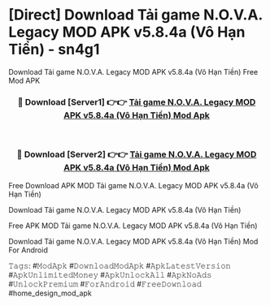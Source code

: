 # [Direct] Download Tải game N.O.V.A. Legacy MOD APK v5.8.4a (Vô Hạn Tiền) - sn4g1
Download Tải game N.O.V.A. Legacy MOD APK v5.8.4a (Vô Hạn Tiền) Free Mod APK

<div align="center">
<h3>🔴 Download [Server1] 👉👉 <a href="https://apk-comot.site?title=Tải_game_N.O.V.A._Legacy_MOD_APK_v5.8.4a_(Vô_Hạn_Tiền)">Tải game N.O.V.A. Legacy MOD APK v5.8.4a (Vô Hạn Tiền) Mod Apk</a></h3><br>

<h3>🔴 Download [Server2] 👉👉 <a href="https://apk-comot.site?title=Tải_game_N.O.V.A._Legacy_MOD_APK_v5.8.4a_(Vô_Hạn_Tiền)">Tải game N.O.V.A. Legacy MOD APK v5.8.4a (Vô Hạn Tiền) Mod Apk</a></h3>
</div>


Free Download APK MOD Tải game N.O.V.A. Legacy MOD APK v5.8.4a (Vô Hạn Tiền)

Download Tải game N.O.V.A. Legacy MOD APK v5.8.4a (Vô Hạn Tiền) 

Free APK MOD Tải game N.O.V.A. Legacy MOD APK v5.8.4a (Vô Hạn Tiền) 

Download Tải game N.O.V.A. Legacy MOD APK v5.8.4a (Vô Hạn Tiền) Mod For Android

𝚃𝚊𝚐𝚜: #𝙼𝚘𝚍𝙰𝚙𝚔 #𝙳𝚘𝚠𝚗𝚕𝚘𝚊𝚍𝙼𝚘𝚍𝙰𝚙𝚔 #𝙰𝚙𝚔𝙻𝚊𝚝𝚎𝚜𝚝𝚅𝚎𝚛𝚜𝚒𝚘𝚗 #𝙰𝚙𝚔𝚄𝚗𝚕𝚒𝚖𝚒𝚝𝚎𝚍𝙼𝚘𝚗𝚎𝚢 #𝙰𝚙𝚔𝚄𝚗𝚕𝚘𝚌𝚔𝙰𝚕𝚕 #𝙰𝚙𝚔𝙽𝚘𝙰𝚍𝚜 #𝚄𝚗𝚕𝚘𝚌𝚔𝙿𝚛𝚎𝚖𝚒𝚞𝚖 #𝙵𝚘𝚛𝙰𝚗𝚍𝚛𝚘𝚒𝚍 #𝙵𝚛𝚎𝚎𝙳𝚘𝚠𝚗𝚕𝚘𝚊𝚍 #home_design_mod_apk